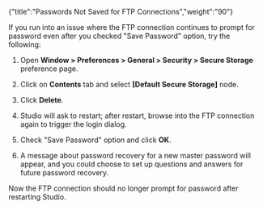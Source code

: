 {"title":"Passwords Not Saved for FTP Connections","weight":"90"}

If you run into an issue where the FTP connection continues to prompt for password even after you checked "Save Password" option, try the following:

1. Open **Window > Preferences > General > Security > Secure Storage** preference page.

2. Click on **Contents** tab and select **\[Default Secure Storage\]** node.

3. Click **Delete**.

4. Studio will ask to restart; after restart, browse into the FTP connection again to trigger the login dialog.

5. Check "Save Password" option and click **OK**.

6. A message about password recovery for a new master password will appear, and you could choose to set up questions and answers for future password recovery.


Now the FTP connection should no longer prompt for password after restarting Studio.
